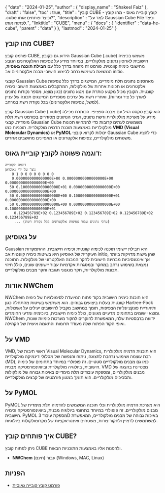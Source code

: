 {
  "date" : "2024-01-25",
  "author" : {
    "display_name" : "Shakeel Faiz"
  },
  "draft" : "false",
  "toc" : true,
  "title" : "קובץ CUBE - קובץ קובייה גאוס - מהו קובץ .cube וכיצד פותחים אותו?",
  "description" : "למד על Gaussian Cube File וכיצד לפתוח אותו.",
  "linktitle" : "CUBE",
  "menu" : {
    "docs" : {
      "identifier" : "data-he-cube",
      "parent" : "data"
    }
  },
  "lastmod" : "2024-01-25"
}

## מהו קובץ CUBE?

פורמט קובץ CUBE, הידוע גם כקובץ Gaussian Cube (.cube) משמש בכימיה חישובית לאחסון נתונים מולקולריים, במיוחד מידע על צפיפות האלקטרונים הנובע מחישובי כימיה קוונטית. פורמט זה מזוהה בדרך כלל עם **חבילת תוכנה גאוסית**, הנמצאת בשימוש נרחב לביצוע חישובי מבנה אלקטרוניים אב initio.

קובצי Gaussian Cube מאחסנים נתונים תלת מימדיים, המייצגים בדרך כלל צפיפות אלקטרונים או תכונות אחרות של מולקולות, המתקבלים באמצעות חישובי כימיה קוונטית. הקובץ מכיל מקטע כותרת עם מטא נתונים (כגון מוצא, מספר נקודות נתונים לאורך כל ציר ומרווח), ואחריו רשת של ערכים מספריים המייצגים תכונה של עניין (למשל, צפיפות אלקטרונים) בכל נקודת רשת במרחב.

קובץ Gaussian Cube (.cube) הוא קובץ טקסט רגיל עם מבנה ספציפי. הכותרת מכילה מידע על מערכת מולקולרית ורשת נתונים, וערכי הנתונים מסודרים בפורמט רשת תלת מימדית. קבצי Gaussian Cube משמשים לעתים קרובות כדי להמחיש תכונות מולקולריות באמצעות תוכנת הדמיה מולקולרית. תוכניות כמו **VMD (Visual Molecular Dynamics)** או **PyMOL** יכולות לקרוא קובצי Gaussian Cube כדי להציג משטחים מולקולריים, צפיפות אלקטרונים או מאפיינים מחושבים אחרים.

## דוגמה פשוטה לקובץ קוביית גאוס:

```
דוגמה לקובייה
נוצר על ידי גאוסיאן
   0 1 0 0 0 0 0 0 0 0
   0.0000000000000000E+00 0.00000000000000000E+00 0.0000000000000000E+00
  50 0.10000000000000000E+01 0.00000000000000000E+00 0.00000000000000000E+00
  50 0.00000000000000000E+00 0.10000000000000000E+01 0.00000000000000000E+00
  50 0.00000000000000000E+00 0.00000000000000000E+00 0.10000000000000000E+01
    0.123456789E+02 0.123456789E+02 0.123456789E+02 0.123456789E+02 0.123456789E+02
    ... (ערכי נתונים עבור צפיפות אלקטרונים בכל נקודת רשת)
```

## על גאוסיאן

Gaussian היא חבילת יישומי תוכנה לכימיה קוונטית וכימיה חישובית. ההתמקדות העיקרית של גאוסיאן היא בשיטות כימיה קוונטית אב initio, שהן גישות מדויקות ביותר אך אינטנסיביות מבחינה חישובית לחקר המבנה האלקטרוני של מולקולות. התוכנה נמצאת בשימוש נרחב במחקר ובמסגרות אקדמיות עבור יישומים שונים, כולל חיזוי תכונות מולקולריות, חקר מנגנוני תגובה וחקר מבנים מולקולריים.

## אודות NWChem

NWChem היא תוכנת כימיה חישובית בקוד פתוח המיועדת לסימולציות של כימיה קוונטית בעלות ביצועים גבוהים. הוא משתמש בשיטות מהתחלה כגון Hartree-Fock ותיאוריית פונקציונליות הצפיפות, תומך במחשוב מקביל לחישובים יעילים על אשכולות, ומוצא יישומים בתחומים מדעיים מגוונים, כולל כימיה חישובית, ביוכימיה ומדעי החומרים. NWChem ידועה ברבסטיות שלה, המאפשרת לחוקרים לחקור מערכות כימיות שונות, ואופי הקוד הפתוח שלה מעודד תרומות והתאמה אישית של הקהילה.

## על VMD

VMD, ראשי תיבות של Visual Molecular Dynamics, היא תוכנית הדמיה מולקולרית רבת עוצמה ושימוש נרחבת לתצוגה, ניתוח והנפשה של מסלולי דינמיקה מולקולרית (MD), כמו גם מבנים מולקולריים סטטיים. זה פופולרי במיוחד בתחומים של כימיה חישובית, ביולוגיה מולקולרית וביואינפורמטיקה מבנית. VMD מצטיינת בהצגה של מבנים מולקולריים, ומספקת עיבודים תלת מימדיים באיכות גבוהה של מולקולות ותסביכים מולקולריים. הוא תומך במגוון פורמטים של קבצים מולקולריים.

## על PyMOL

PyMOL היא מערכת הדמיה מולקולרית וכלי תוכנה המשמשים להדמיה תלת מימדית של מבנים מולקולריים. זה פופולרי במיוחד בתחומי ביולוגיה מבנית, ביואינפורמטיקה וכימיה חישובית. PyMOL מספקת עיבוד 3D באיכות גבוהה של מבנים מולקולריים, המאפשרת למשתמשים לדמיין ולחקור צורות, משטחים ואינטראקציות של מקרומולקולות ביולוגיות.

## איך פותחים קובץ CUBE?

ניתן לפתוח קובץ CUBE ולהפנות אליו באמצעות התוכניות הבאות.

- **NWChem** (חינם) עבור (Windows, MAC, Linux)

## הפניות
* [פורמט קובץ קובייה גאוסית](https://paulbourke.net/dataformats/cube/)
